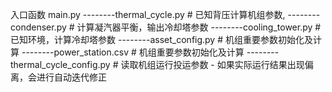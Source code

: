 入口函数 main.py
--------thermal_cycle.py # 已知背压计算机组参数, 
--------condenser.py # 计算凝汽器平衡，输出冷却塔参数
--------cooling_tower.py # 已知环境，计算冷却塔参数
--------asset_config.py # 机组重要参数初始化及计算
--------power_station.csv # 机组重要参数初始化及计算
--------thermal_cycle_config.py # 读取机组运行投运参数 - 如果实际运行结果出现偏离，会进行自动迭代修正